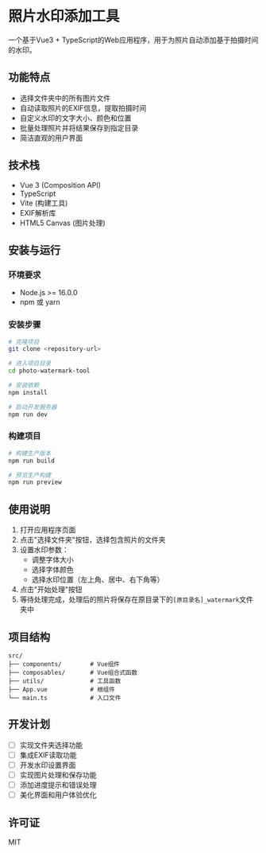 # 照片水印添加工具

一个基于Vue3 + TypeScript的Web应用程序，用于为照片自动添加基于拍摄时间的水印。

## 功能特点

- 选择文件夹中的所有图片文件
- 自动读取照片的EXIF信息，提取拍摄时间
- 自定义水印的文字大小、颜色和位置
- 批量处理照片并将结果保存到指定目录
- 简洁直观的用户界面

## 技术栈

- Vue 3 (Composition API)
- TypeScript
- Vite (构建工具)
- EXIF解析库
- HTML5 Canvas (图片处理)

## 安装与运行

### 环境要求

- Node.js >= 16.0.0
- npm 或 yarn

### 安装步骤

```bash
# 克隆项目
git clone <repository-url>

# 进入项目目录
cd photo-watermark-tool

# 安装依赖
npm install

# 启动开发服务器
npm run dev
```

### 构建项目

```bash
# 构建生产版本
npm run build

# 预览生产构建
npm run preview
```

## 使用说明

1. 打开应用程序页面
2. 点击"选择文件夹"按钮，选择包含照片的文件夹
3. 设置水印参数：
   - 调整字体大小
   - 选择字体颜色
   - 选择水印位置（左上角、居中、右下角等）
4. 点击"开始处理"按钮
5. 等待处理完成，处理后的照片将保存在原目录下的`[原目录名]_watermark`文件夹中

## 项目结构

```
src/
├── components/        # Vue组件
├── composables/       # Vue组合式函数
├── utils/             # 工具函数
├── App.vue            # 根组件
└── main.ts            # 入口文件
```

## 开发计划

- [ ] 实现文件夹选择功能
- [ ] 集成EXIF读取功能
- [ ] 开发水印设置界面
- [ ] 实现图片处理和保存功能
- [ ] 添加进度提示和错误处理
- [ ] 美化界面和用户体验优化

## 许可证

MIT